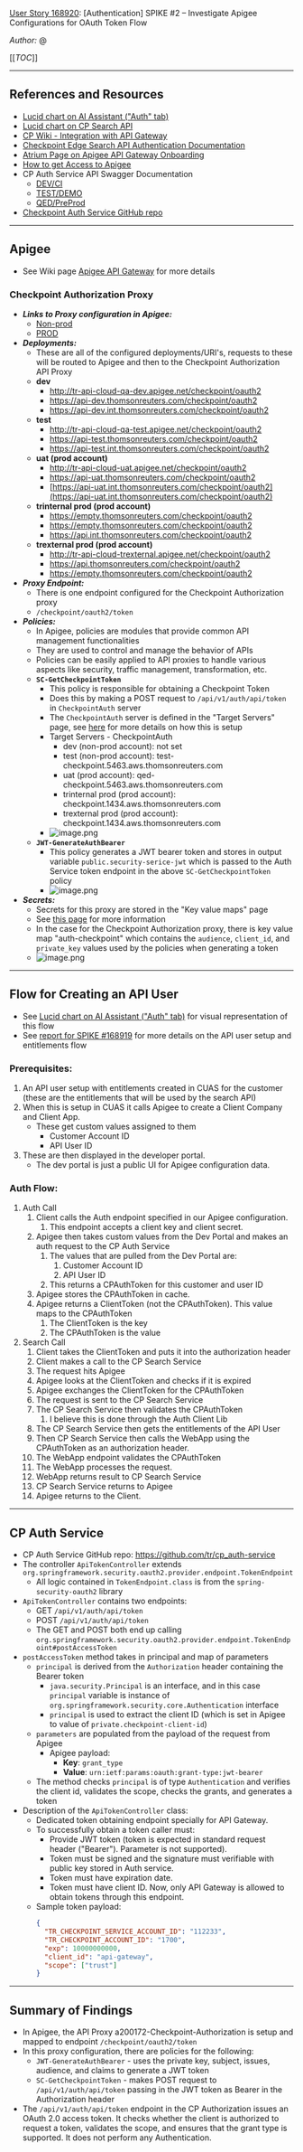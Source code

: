 [User Story 168920](https://dev.azure.com/tr-tax-checkpoint/Checkpoint/_workitems/edit/168920): [Authentication] SPIKE #2 – Investigate Apigee Configurations for OAuth Token Flow

*Author:* @<DE58388A-475B-68F7-A222-1DD0000B6525> 

[[_TOC_]]

___

## References and Resources
- [Lucid chart on AI Assistant ("Auth" tab)](https://lucid.app/lucidchart/ab069a25-3b5c-4625-bd32-3a2bae9d6c8e/edit?invitationId=inv_14b42940-c74a-4df1-9215-aeba9cb235c7&page=mQsi-~FgsXEm#)
- [Lucid chart on CP Search API](https://lucid.app/lucidchart/b878afd7-f13c-4c21-939b-ee278f02b993/edit?invitationId=inv_90ba6fdf-ceb6-48f8-8f2e-d804da53a460&page=yZA9au-ejUWY#)
- [CP Wiki - Integration with API Gateway](https://dev.azure.com/tr-tax-checkpoint/Checkpoint/_wiki/wikis/Checkpoint.wiki/928/Checkpoint-API-Integration-with-API-Gateway)
- [Checkpoint Edge Search API Authentication Documentation](https://developers.thomsonreuters.com/pages/api-catalog/f0ffe0b4-899e-455f-af3b-73e554cb5f10#Authentication)
- [Atrium Page on Apigee API Gateway Onboarding](https://trten.sharepoint.com/sites/Platform-API/SitePages/Apigee-API-Gateway-%26-Automation.aspx)
- [How to get Access to Apigee](https://trten.sharepoint.com/sites/Platform-API/SitePages/How-to-get-Access-to-Apigee-.aspx)
- CP Auth Service API Swagger Documentation
  - [DEV/CI](https://cp-dev-services.tr-tax-cp-preprod.aws-int.thomsonreuters.com/api/docs/auth/swagger-ui/index.html#)
  - [TEST/DEMO](https://cp-test-services.tr-tax-cp-preprod.aws-int.thomsonreuters.com/api/docs/auth/swagger-ui/index.html)
  - [QED/PreProd](https://cp-qed-services.tr-tax-cp-preprod.aws-int.thomsonreuters.com/api/docs/auth/swagger-ui/index.html)
- [Checkpoint Auth Service GitHub repo](https://github.com/tr/cp_auth-service)

---
## Apigee
- See Wiki page [Apigee API Gateway](/Projects-and-Functionalities/Apigee-API-Gateway) for more details

### Checkpoint Authorization Proxy
- **_Links to Proxy configuration in Apigee:_**
  - [Non-prod](https://thomson-reuters-nonprod.apigee.com/platform/tr-api-cloud-qa/proxies/a200172-Checkpoint-Authorization/overview/14)
  - [PROD](https://thomson-reuters.apigee.com/platform/tr-api-cloud/proxies/Checkpoint-Authorization/overview/6)
- **_Deployments:_**
  - These are all of the configured deployments/URI's, requests to these will be routed to Apigee and then to the Checkpoint Authorization API Proxy
  - **dev**
    - http://tr-api-cloud-qa-dev.apigee.net/checkpoint/oauth2
    - https://api-dev.thomsonreuters.com/checkpoint/oauth2
    - https://api-dev.int.thomsonreuters.com/checkpoint/oauth2
  - **test**
    - http://tr-api-cloud-qa-test.apigee.net/checkpoint/oauth2
    - https://api-test.thomsonreuters.com/checkpoint/oauth2
    - https://api-test.int.thomsonreuters.com/checkpoint/oauth2
  - **uat (prod account)**
    - http://tr-api-cloud-uat.apigee.net/checkpoint/oauth2
    - https://api-uat.thomsonreuters.com/checkpoint/oauth2
    - [https://api-uat.int.thomsonreuters.com/checkpoint/oauth2](https://api-uat.int.thomsonreuters.com/checkpoint/oauth2)
  - **trinternal prod (prod account)**
    - https://empty.thomsonreuters.com/checkpoint/oauth2
    - https://empty.thomsonreuters.com/checkpoint/oauth2
    - https://api.int.thomsonreuters.com/checkpoint/oauth2
  - **trexternal prod (prod account)**
    - http://tr-api-cloud-trexternal.apigee.net/checkpoint/oauth2
    - https://api.thomsonreuters.com/checkpoint/oauth2
    - https://empty.thomsonreuters.com/checkpoint/oauth2
- _**Proxy Endpoint:**_
  - There is one endpoint configured for the Checkpoint Authorization proxy
  - `/checkpoint/oauth2/token`
- _**Policies:**_
  - In Apigee, policies are modules that provide common API management functionalities
  - They are used to control and manage the behavior of APIs
  - Policies can be easily applied to API proxies to handle various aspects like security, traffic management, transformation, etc.
  - **`SC-GetCheckpointToken`**
    - This policy is responsible for obtaining a Checkpoint Token
    - Does this by making a POST request to `/api/v1/auth/api/token` in `CheckpointAuth` server
    - The `CheckpointAuth` server is defined in the "Target Servers" page, see [here](https://dev.azure.com/tr-tax-checkpoint/Checkpoint/_wiki/wikis/Checkpoint.wiki/988/Apigee-API-Gateway?anchor=the-**target-servers**-page) for more details on how this is setup
    - Target Servers - CheckpointAuth
      - dev (non-prod account): not set
      - test (non-prod account): test-checkpoint.5463.aws.thomsonreuters.com
      - uat (prod account): qed-checkpoint.5463.aws.thomsonreuters.com
      - trinternal prod (prod account): checkpoint.1434.aws.thomsonreuters.com
      - trexternal prod (prod account): checkpoint.1434.aws.thomsonreuters.com
    - ![image.png](/.attachments/image-b3161479-2353-4b40-a0cf-00488ab1960d.png)
  - **`JWT-GenerateAuthBearer`**
    - This policy generates a JWT bearer token and stores in output variable `public.security-serice-jwt` which is passed to the Auth Service token endpoint in the above `SC-GetCheckpointToken` policy
    - ![image.png](/.attachments/image-d952f6ee-42e5-4fda-8b2e-ee06f1b51b67.png)
- _**Secrets:**_
  - Secrets for this proxy are stored in the "Key value maps" page
  - See [this page](https://dev.azure.com/tr-tax-checkpoint/Checkpoint/_wiki/wikis/Checkpoint.wiki/988/Apigee-API-Gateway?anchor=the-**key-value-maps**-page) for more information
  - In the case for the Checkpoint Authorization proxy, there is key value map "auth-checkpoint" which contains the `audience`, `client_id`, and `private_key` values used by the policies when generating a token
  - ![image.png](/.attachments/image-0397a51d-9c46-4c38-835e-56c35c5a7f3e.png)

---
## Flow for Creating an API User
- See [Lucid chart on AI Assistant ("Auth" tab)](https://lucid.app/lucidchart/ab069a25-3b5c-4625-bd32-3a2bae9d6c8e/edit?invitationId=inv_14b42940-c74a-4df1-9215-aeba9cb235c7&page=mQsi-~FgsXEm) for visual representation of this flow
- See [report for SPIKE #168919](https://dev.azure.com/tr-tax-checkpoint/Checkpoint/_wiki/wikis/Checkpoint.wiki/967/168919-Investigate-API-User-Setup-and-Entitlements-Flow) for more details on the API user setup and entitlements flow

### Prerequisites:
1. An API user setup with entitlements created in CUAS for the customer (these are the entitlements that will be used by the search API)
2. When this is setup in CUAS it calls Apigee to create a Client Company and Client App.
    - These get custom values assigned to them
      - Customer Account ID
      - API User ID
3. These are then displayed in the developer portal.
    - The dev portal is just a public UI for Apigee configuration data.

### Auth Flow:
1. Auth Call
      1. Client calls the Auth endpoint specified in our Apigee configuration.
         1. This endpoint accepts a client key and client secret.
      2. Apigee then takes custom values from the Dev Portal and makes an auth request to the CP Auth Service
          1. The values that are pulled from the Dev Portal are:
             1. Customer Account ID
             2. API User ID
          2. This returns a CPAuthToken for this customer and user ID
      3. Apigee stores the CPAuthToken in cache.
      4. Apigee returns a ClientToken (not the CPAuthToken). This value maps to the CPAuthToken
          1. The ClientToken is the key
          2. The CPAuthToken is the value
2. Search Call
    1. Client takes the ClientToken and puts it into the authorization header
    2. Client makes a call to the CP Search Service
    3. The request hits Apigee
    4. Apigee looks at the ClientToken and checks if it is expired
    5. Apigee exchanges the ClientToken for the CPAuthToken
    6. The request is sent to the CP Search Service
    7. The CP Search Service then validates the CPAuthToken
       1. I believe this is done through the Auth Client Lib
    8. The CP Search Service then gets the entitlements of the API User
    9. Then CP Search Service then calls the WebApp using the CPAuthToken as an authorization header.
    10. The WebApp endpoint validates the CPAuthToken
    11. The WebApp processes the request.
    12. WebApp returns result to CP Search Service
    13. CP Search Service returns to Apigee
    14. Apigee returns to the Client.

---
## CP Auth Service
- CP Auth Service GitHub repo: https://github.com/tr/cp_auth-service
- The controller `ApiTokenController` extends `org.springframework.security.oauth2.provider.endpoint.TokenEndpoint`
  - All logic contained in `TokenEndpoint.class` is from the `spring-security-oauth2` library
- `ApiTokenController` contains two endpoints:
	- GET `/api/v1/auth/api/token`
	- POST `/api/v1/auth/api/token`
	- The GET and POST both end up calling `org.springframework.security.oauth2.provider.endpoint.TokenEndpoint#postAccessToken`
- `postAccessToken` method takes in principal and map of parameters
	- `principal` is derived from the `Authorization` header containing the Bearer token
		- `java.security.Principal` is an interface, and in this case `principal` variable is instance of `org.springframework.security.core.Authentication` interface
		- `principal` is used to extract the client ID (which is set in Apigee to value of `private.checkpoint-client-id`)
	- `parameters` are populated from the payload of the request from Apigee
		- Apigee payload:
			- **Key**: `grant_type`
			- **Value**: `urn:ietf:params:oauth:grant-type:jwt-bearer`
	- The method checks `principal` is of type `Authentication` and verifies the client id, validates the scope, checks the grants, and generates a token
- Description of the `ApiTokenController` class:
  - Dedicated token obtaining endpoint specially for API Gateway.
  - To successfully obtain a token caller must:
     - Provide JWT token (token is expected in standard request header ("Bearer"). Parameter is not supported).
     - Token must be signed and the signature must verifiable with public key stored in Auth service.
     - Token must have expiration date.
     - Token must have client ID. Now, only API Gateway is allowed to obtain tokens through this endpoint.
   - Sample token payload:
		```Json
		{
		  "TR_CHECKPOINT_SERVICE_ACCOUNT_ID": "112233",
		  "TR_CHECKPOINT_ACCOUNT_ID": "1700",
		  "exp": 10000000000,
		  "client_id": "api-gateway",
		  "scope": ["trust"]
		}
		```
---
## Summary of Findings
- In Apigee, the API Proxy a200172-Checkpoint-Authorization is setup and mapped to endpoint `/checkpoint/oauth2/token`
- In this proxy configuration, there are policies for the following:
    - `JWT-GenerateAuthBearer` - uses the private key, subject, issues, audience, and claims to generate a JWT token
    - `SC-GetCheckpointToken` - makes POST request to `/api/v1/auth/api/token` passing in the JWT token as Bearer in the Authorization header
- The `/api/v1/auth/api/token` endpoint in the CP Authorization issues an OAuth 2.0 access token. It checks whether the client is authorized to request a token, validates the scope, and ensures that the grant type is supported. It does not perform any Authentication.

